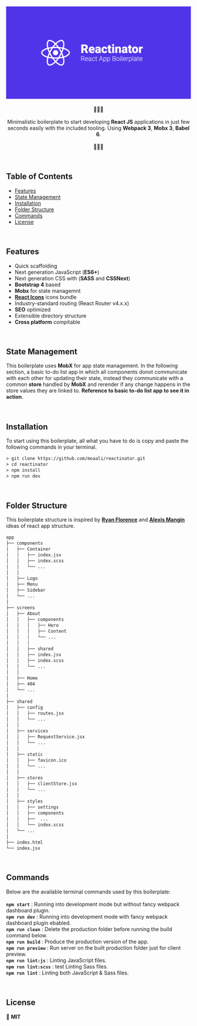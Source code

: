 <p align="center">
  <img src="https://github.com/moaali/reactinator/blob/master/.assets/Images/intro.png" alt="Intro"> <br/> <br/>
  🚀🚀🚀<br/><br/>Minimalistic boilerplate to start developing <b>React JS</b> applications in just few seconds easily with the included tooling. Using <b>Webpack 3</b>, <b>Mobx 3</b>, <b>Babel 6</b>.<br/><br/>🚀🚀🚀
</p>

<br>

## Table of Contents
- [Features](#features)
- [State Management](#state-management)
- [Installation](#installation)
- [Folder Structure](#folder-structure)
- [Commands](#commands)
- [License](#license)

<br>

## Features
- Quick scaffolding
- Next generation JavaScript (**ES6+**)
- Next generation CSS with (**SASS** and **CSSNext**)
- **Bootstrap 4** based
- **Mobx** for state managemnt
- [**React Icons**](https://github.com/gorangajic/react-icons) icons bundle
- Industry-standard routing (React Router v4.x.x)
- **SEO** optimized
- Extensible directory structure
- **Cross platform** compitable

<br>

## State Management
This boilerplate uses **MobX** for app state management. In the following section, a basic to-do list app in which all components donot communicate with each other for updating their state, instead they communicate with a common **store** handled by **MobX** and rerender if any change happens in the store values they are linked to. **Reference to basic to-do list app to see it in action**.

<br>

## Installation
To start using this boilerplate, all what you have to do is copy and paste the following commands in your terminal.

```
> git clone https://github.com/moaali/reactinator.git 
> cd reactinator 
> npm install 
> npm run dev 
```

<br>

## Folder Structure
This boilerplate structure is inspired by [**Ryan Florence**](https://gist.github.com/ryanflorence/daafb1e3cb8ad740b346) and [**Alexis Mangin**](https://medium.com/@alexmngn/how-to-better-organize-your-react-applications-2fd3ea1920f1) ideas of react app structure.
```
app 
├── components 
│   ├── Container 
│   │   ├── index.jsx 
│   │   ├── index.scss 
│   │   └── ... 
│   │ 
│   ├── Logo 
│   ├── Menu 
│   ├── Sidebar 
│   └── ... 
│
├── screens 
│   ├── About 
│   │   ├── components 
│   │   │   ├── Hero 
│   │   │   ├── Content 
│   │   │   └── ... 
│   │   │ 
│   │   ├── shared 
│   │   ├── index.jsx 
│   │   ├── index.scss 
│   │   └── ... 
│   │ 
│   ├── Home 
│   ├── 404 
│   └── ... 
│ 
├── shared 
│   ├── config 
│   │   ├── routes.jsx 
│   │   └── ... 
│   │ 
│   ├── services 
│   │   ├── RequestService.jsx 
│   │   └── ... 
│   │ 
│   ├── static 
│   │   ├── favicon.ico 
│   │   └── ... 
│   │ 
│   ├── stores 
│   │   ├── clientStore.jsx 
│   │   └── ... 
│   │ 
│   ├── styles 
│   │   ├── settings 
│   │   ├── components 
│   │   ├──  ... 
│   │   └── index.scss 
│   └── ... 
│ 
├── index.html 
└── index.jsx 
```

<br>

## Commands
Below are the available terminal commands used by this boilerplate:<br /><br />
**`npm start`** : Running into development mode but without fancy webpack dashboard plugin.<br />
**`npm run dev`** : Running into development mode with fancy webpack dashboard plugin ebabled.<br />
**`npm run clean`** : Delete the production folder before running the build command below.<br />
**`npm run build`** : Produce the production version of the app.<br />
**`npm run preview`** : Run server on the built production folder just for client preview.<br />
**`npm run lint:js`** : Linting JavaScript files.<br />
**`npm run lint:scss`** : test Linting Sass files.<br />
**`npm run lint`** : Linting both JavaScript & Sass files.<br />

<br>

## License
🍟 **MIT**


